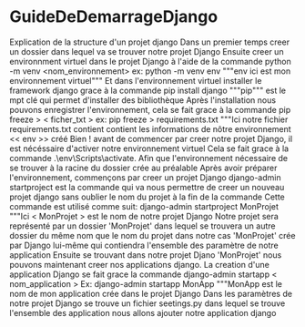 # GuideDeDemarrageDjango
Explication de la structure d'un projet django 
Dans un premier temps creer un dossier dans lequel va se trouver notre projet Django
Ensuite creer un environnment virtuel dans le projet Django à l'aide de la commande python -m venv <nom_environnement>
ex: python -m venv env """env ici est mon environnement virtuel"""
Et dans l'environnement virtuel installer le framework django grace à la commande pip install django
"""pip""" est le mpt clé qui permet d'installer des bibliothèque
Après l'installation nous pouvons enregistrer l'environnement, cela se fait grace à la commande pip freeze > < ficher_txt >
ex: pip freeze > requirements.txt """Ici notre fichier requirements.txt contient contient les informations de nôtre environnement << env >> créé
Bien ! avant de commencer par creer notre projet Django, il est nécéssaire d'activer notre environnement virtuel
Cela se fait grace à la commande .\env\Scripts\activate. Afin que l'environnement nécessaire de se trouver à la racine du dossier crée au préalable
Après avoir préparer l'environnement, commençons par creer un projet Django
django-admin startproject est la commande qui va nous permettre de creer un nouveau projet django sans oublier le nom du projet à la fin de la commande
Cette commande est utilisé comme suit: django-admin startproject MonProjet """Ici < MonProjet > est le nom de notre projet Django
Notre projet sera représenté par un dossier 'MonProjet' dans lequel se trouvera un autre dossier du même nom que le nom du projet dans notre cas 'MonProjet' crée par Django lui-même qui contiendra l'ensemble des paramètre de notre application
Ensuite se trouvant dans notre projet Djano 'MonProjet' nous pouvons maintenant creer nos applications django.
La creation d'une application Django se fait grace la commande django-admin startapp < nom_application >
Ex: django-admin startapp MonApp """MonApp est le nom de mon application crée dans le projet Django
Dans les paramètres de notre projet Django se trouve un fichier seetings.py dans lequel se trouve l'ensemble des application nous allons ajouter notre application django
